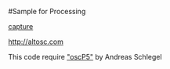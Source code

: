 #Sample for Processing

[capture](http://altosc.com/img/capture-sample_for_processing.png)

<http://altosc.com>

This code require ["oscP5"](http://www.sojamo.de/libraries/oscP5/) by Andreas Schlegel